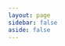 ```yaml
---
layout: page
sidebar: false
aside: false
---
```


<script setup>
import PricingSurvey from '../.vitepress/theme/pricing/PricingSurvey.vue';
</script>

<ClientOnly>
    <PricingSurvey />
</ClientOnly>

